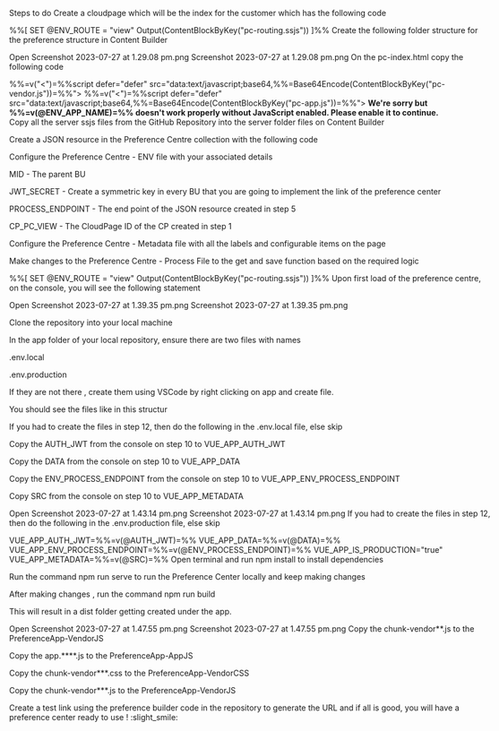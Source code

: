 Steps to do
Create a cloudpage which will be the index for the customer which has the following code

%%[ 
   SET @ENV_ROUTE = "view" 
   Output(ContentBlockByKey("pc-routing.ssjs")) 
]%%
Create the following folder structure for the preference structure in Content Builder

Open Screenshot 2023-07-27 at 1.29.08 pm.png
Screenshot 2023-07-27 at 1.29.08 pm.png
On the pc-index.html copy the following code



<!doctype html>
<html lang="">
  <head>
    <meta charset="utf-8">
    <meta http-equiv="X-UA-Compatible" content="IE=edge">
    <meta name="viewport" content="width=device-width,initial-scale=1">
    <link rel="icon" href="%%=v(@ENV_FAV_ICON)=%%">
    <title>%%=v(@APP_NAME)=%%</title>
    %%=v("<")=%%script defer="defer" src="data:text/javascript;base64,%%=Base64Encode(ContentBlockByKey("pc-vendor.js"))=%%"></script>
    %%=v("<")=%%script defer="defer" src="data:text/javascript;base64,%%=Base64Encode(ContentBlockByKey("pc-app.js"))=%%"></script>
    <style>%%=ContentBlockByKey("pc-vendor.css")=%%</style> 
    <style>%%=ContentBlockByKey("pc-app.css")=%%</style>
  </head>
  <style>
    body{
      max-width : 100%;
    }
  </style>
  <body>
    <noscript><strong>We're sorry but %%=v(@ENV_APP_NAME)=%% doesn't work properly without JavaScript enabled. Please enable it to continue.</strong></noscript>
    <div id="app"></div>
  </body>
</html>
Copy all the server ssjs files from the GitHub Repository into the server folder files on Content Builder

Create a JSON resource in the Preference Centre collection with the following code

Configure the Preference Centre - ENV file with your associated details

MID - The parent BU

JWT_SECRET - Create a symmetric key in every BU that you are going to implement the link of the preference center

PROCESS_ENDPOINT - The end point of the JSON resource created in step 5

CP_PC_VIEW - The CloudPage ID of the CP created in step 1

Configure the Preference Centre - Metadata file with all the labels and configurable items on the page

Make changes to the Preference Centre - Process File to the get and save function based on the required logic

 



%%[ 
   SET @ENV_ROUTE = "view" 
   Output(ContentBlockByKey("pc-routing.ssjs")) 
]%%
Upon first load of the preference centre, on the console, you will see the following statement

Open Screenshot 2023-07-27 at 1.39.35 pm.png
Screenshot 2023-07-27 at 1.39.35 pm.png
 

Clone the repository into your local machine

In the app folder of your local repository, ensure there are two files with names

.env.local

.env.production

If they are not there , create them using VSCode by right clicking on app and create file.

You should see the files like in this structur

If you had to create the files in step 12, then do the following in the .env.local file, else skip

Copy the AUTH_JWT from the console on step 10 to VUE_APP_AUTH_JWT

Copy the DATA from the console on step 10 to VUE_APP_DATA

Copy the ENV_PROCESS_ENDPOINT from the console on step 10 to VUE_APP_ENV_PROCESS_ENDPOINT

Copy SRC from the console on step 10 to VUE_APP_METADATA

Open Screenshot 2023-07-27 at 1.43.14 pm.png
Screenshot 2023-07-27 at 1.43.14 pm.png
If you had to create the files in step 12, then do the following in the .env.production file, else skip



VUE_APP_AUTH_JWT=%%=v(@AUTH_JWT)=%%
VUE_APP_DATA=%%=v(@DATA)=%%
VUE_APP_ENV_PROCESS_ENDPOINT=%%=v(@ENV_PROCESS_ENDPOINT)=%%
VUE_APP_IS_PRODUCTION="true"
VUE_APP_METADATA=%%=v(@SRC)=%%
Open terminal and run npm install to install dependencies

Run the command npm run serve to run the Preference Center locally and keep making changes

After making changes , run the command npm run build

This will result in a dist folder getting created under the app. 

Open Screenshot 2023-07-27 at 1.47.55 pm.png
Screenshot 2023-07-27 at 1.47.55 pm.png
 Copy the chunk-vendor**.js to the PreferenceApp-VendorJS

Copy the app.****.js to the PreferenceApp-AppJS

Copy the chunk-vendor***.css to the PreferenceApp-VendorCSS

Copy the chunk-vendor***.js to the PreferenceApp-VendorJS

Create a test link using the preference builder code in the repository to generate the URL and if all is good, you will have a preference center ready to use ! :slight_smile: 